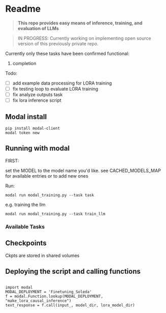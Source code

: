 # Readme
> **This repo provides easy means of inference, training, and evaluation of LLMs**

>IN PROGRESS: Currently working on implementing open source version of this previously private repo.

Currently only these tasks have been confirmed functional:  
1. completion

Todo:  
- [ ] add example data processing for LORA training  
- [ ] fix testing loop to evaluate LORA training
- [ ] fix analyze outputs task
- [ ] fix lora inference script

## Modal install
```
pip install modal-client  
modal token new
```

## Running with modal
FIRST: 

set the MODEL to the model name you'd like. see CACHED_MODELS_MAP for available entries or to add new ones

Run:
```
modal run modal_training.py --task task  

```
e.g. training the llm  

```
modal run modal_training.py --task train_llm  
```

### Available Tasks



## Checkpoints
Ckpts are stored in shared volumes  

## Deploying the script and calling functions

```

import modal  
MODAL_DEPLOYMENT = 'Finetuning_Soleda'  
f = modal.Function.lookup(MODAL_DEPLOYMENT, "make_lora_causal_inference")  
text_response = f.call(input_, model_dir, lora_model_dir)  

```


